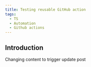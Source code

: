 ```yaml
---
title: Testing reusable GitHub action
tags:
  - TS
  - Automation
  - Github actions
---
```


## Introduction

Changing content to trigger update post
